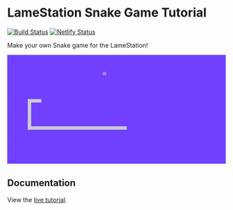 # LameStation Snake Game Tutorial

[![Build Status](https://github.com/lamestation/snake/workflows/build/badge.svg)](https://github.com/lamestation/snake/actions)
[![Netlify Status](https://api.netlify.com/api/v1/badges/e15e5165-8480-44ab-bd82-6859d1e09ffc/deploy-status)](https://app.netlify.com/sites/lamestation-snake/deploys)

Make your own Snake game for the LameStation!

![](docs/images/completedgame.png)

## Documentation

View the [live tutorial](https://lamestation-snake.netlify.app/).

